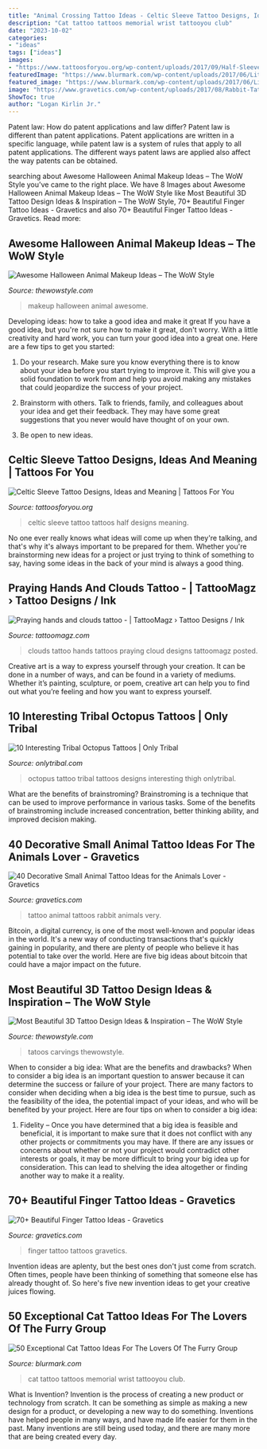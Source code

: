 ```yaml
---
title: "Animal Crossing Tattoo Ideas - Celtic Sleeve Tattoo Designs, Ideas And Meaning"
description: "Cat tattoo tattoos memorial wrist tattooyou club"
date: "2023-10-02"
categories:
- "ideas"
tags: ["ideas"]
images:
- "https://www.tattoosforyou.org/wp-content/uploads/2017/09/Half-Sleeve-Celtic-Tattoos.jpg"
featuredImage: "https://www.blurmark.com/wp-content/uploads/2017/06/Little-Black-Cat-Memorial-Tattoo-On-Wrist.jpg"
featured_image: "https://www.blurmark.com/wp-content/uploads/2017/06/Little-Black-Cat-Memorial-Tattoo-On-Wrist.jpg"
image: "https://www.gravetics.com/wp-content/uploads/2017/08/Rabbit-Tattoo.jpg"
ShowToc: true
author: "Logan Kirlin Jr."
---
```



Patent law: How do patent applications and law differ?
Patent law is different than patent applications. Patent applications are written in a specific language, while patent law is a system of rules that apply to all patent applications. The different ways patent laws are applied also affect the way patents can be obtained.

	

		
searching about Awesome Halloween Animal Makeup Ideas – The WoW Style you've came to the right place. We have 8 Images about Awesome Halloween Animal Makeup Ideas – The WoW Style like Most Beautiful 3D Tattoo Design Ideas &amp; Inspiration – The WoW Style, 70+ Beautiful Finger Tattoo Ideas - Gravetics and also 70+ Beautiful Finger Tattoo Ideas - Gravetics. Read more:
		
    
## Awesome Halloween Animal Makeup Ideas – The WoW Style

<img loading=lazy src="http://thewowstyle.com/wp-content/uploads/2016/06/Creepiest-Animal-Halloween-Makeup.jpg" onerror="this.onerror=null;this.src='https://tse2.mm.bing.net/th?id=OIP.xyvvzGQWD5OSVsAdSDx8AQHaNJ&amp;pid=15.1';" alt="Awesome Halloween Animal Makeup Ideas – The WoW Style">

_Source: thewowstyle.com_

>makeup halloween animal awesome. 

	

Developing ideas: how to take a good idea and make it great
If you have a good idea, but you're not sure how to make it great, don't worry. With a little creativity and hard work, you can turn your good idea into a great one.
Here are a few tips to get you started:

1. Do your research. Make sure you know everything there is to know about your idea before you start trying to improve it. This will give you a solid foundation to work from and help you avoid making any mistakes that could jeopardize the success of your project.

2. Brainstorm with others. Talk to friends, family, and colleagues about your idea and get their feedback. They may have some great suggestions that you never would have thought of on your own.

3. Be open to new ideas.

    
## Celtic Sleeve Tattoo Designs, Ideas And Meaning | Tattoos For You

<img loading=lazy src="https://www.tattoosforyou.org/wp-content/uploads/2017/09/Half-Sleeve-Celtic-Tattoos.jpg" onerror="this.onerror=null;this.src='https://tse2.mm.bing.net/th?id=OIP.xQxCemUSQKwhRw-V_yvW-AHaJ-&amp;pid=15.1';" alt="Celtic Sleeve Tattoo Designs, Ideas and Meaning | Tattoos For You">

_Source: tattoosforyou.org_

>celtic sleeve tattoo tattoos half designs meaning. 

	

No one ever really knows what ideas will come up when they're talking, and that's why it's always important to be prepared for them. Whether you're brainstorming new ideas for a project or just trying to think of something to say, having some ideas in the back of your mind is always a good thing.

    
## Praying Hands And Clouds Tattoo - | TattooMagz › Tattoo Designs / Ink

<img loading=lazy src="https://tattoomagz.com/wp-content/uploads/Praying-hands-and-clouds-tattoo-537x900.jpg" onerror="this.onerror=null;this.src='https://tse4.mm.bing.net/th?id=OIP.5E8ELRpjQ9nMV25fBe4IOgHaMa&amp;pid=15.1';" alt="Praying hands and clouds tattoo - | TattooMagz › Tattoo Designs / Ink">

_Source: tattoomagz.com_

>clouds tattoo hands tattoos praying cloud designs tattoomagz posted. 

	

Creative art is a way to express yourself through your creation. It can be done in a number of ways, and can be found in a variety of mediums. Whether it’s painting, sculpture, or poem, creative art can help you to find out what you’re feeling and how you want to express yourself.

    
## 10 Interesting Tribal Octopus Tattoos | Only Tribal

<img loading=lazy src="https://www.onlytribal.com/wp-content/uploads/2015/12/Images-of-Tribal-Octopus-Tattoo.jpg" onerror="this.onerror=null;this.src='https://tse4.mm.bing.net/th?id=OIP.iDP6tXCUfAXjdf2AdBjLLgHaJ4&amp;pid=15.1';" alt="10 Interesting Tribal Octopus Tattoos | Only Tribal">

_Source: onlytribal.com_

>octopus tattoo tribal tattoos designs interesting thigh onlytribal. 

	

What are the benefits of brainstroming?
Brainstroming is a technique that can be used to improve performance in various tasks. Some of the benefits of brainstroming include increased concentration, better thinking ability, and improved decision making.

    
## 40 Decorative Small Animal Tattoo Ideas For The Animals Lover - Gravetics

<img loading=lazy src="https://www.gravetics.com/wp-content/uploads/2017/08/Rabbit-Tattoo.jpg" onerror="this.onerror=null;this.src='https://tse3.mm.bing.net/th?id=OIP.kA_fOjB-IytcjH31kejL8gHaLH&amp;pid=15.1';" alt="40 Decorative Small Animal Tattoo Ideas for the Animals Lover - Gravetics">

_Source: gravetics.com_

>tattoo animal tattoos rabbit animals very. 

	

Bitcoin, a digital currency, is one of the most well-known and popular ideas in the world. It's a new way of conducting transactions that's quickly gaining in popularity, and there are plenty of people who believe it has potential to take over the world. Here are five big ideas about bitcoin that could have a major impact on the future.

    
## Most Beautiful 3D Tattoo Design Ideas &amp; Inspiration – The WoW Style

<img loading=lazy src="http://thewowstyle.com/wp-content/uploads/2014/10/2721-509x1024.jpg" onerror="this.onerror=null;this.src='https://tse4.mm.bing.net/th?id=OIP.aji-IKeEQNevYFYX566mdQHaO5&amp;pid=15.1';" alt="Most Beautiful 3D Tattoo Design Ideas &amp; Inspiration – The WoW Style">

_Source: thewowstyle.com_

>tatoos carvings thewowstyle. 

	

When to consider a big idea: What are the benefits and drawbacks?
When to consider a big idea is an important question to answer because it can determine the success or failure of your project. There are many factors to consider when deciding when a big idea is the best time to pursue, such as the feasibility of the idea, the potential impact of your ideas, and who will be benefited by your project. Here are four tips on when to consider a big idea:
1. Fidelity – Once you have determined that a big idea is feasible and beneficial, it is important to make sure that it does not conflict with any other projects or commitments you may have. If there are any issues or concerns about whether or not your project would contradict other interests or goals, it may be more difficult to bring your big idea up for consideration. This can lead to shelving the idea altogether or finding another way to make it a reality.


    
## 70+ Beautiful Finger Tattoo Ideas - Gravetics

<img loading=lazy src="https://www.gravetics.com/wp-content/uploads/2018/05/Finger-Tattoo-Ideas-65.jpg" onerror="this.onerror=null;this.src='https://tse2.mm.bing.net/th?id=OIP.5c9h0swrU5zYIeYroPDT-QHaHa&amp;pid=15.1';" alt="70+ Beautiful Finger Tattoo Ideas - Gravetics">

_Source: gravetics.com_

>finger tattoo tattoos gravetics. 

	

Invention ideas are aplenty, but the best ones don't just come from scratch. Often times, people have been thinking of something that someone else has already thought of. So here's five new invention ideas to get your creative juices flowing.

    
## 50 Exceptional Cat Tattoo Ideas For The Lovers Of The Furry Group

<img loading=lazy src="https://www.blurmark.com/wp-content/uploads/2017/06/Little-Black-Cat-Memorial-Tattoo-On-Wrist.jpg" onerror="this.onerror=null;this.src='https://tse3.mm.bing.net/th?id=OIP.Ff5uzUCXhXkaYXZ8wYCnUAHaKp&amp;pid=15.1';" alt="50 Exceptional Cat Tattoo Ideas For The Lovers Of The Furry Group">

_Source: blurmark.com_

>cat tattoo tattoos memorial wrist tattooyou club. 

	

What is Invention?
Invention is the process of creating a new product or technology from scratch. It can be something as simple as making a new design for a product, or developing a new way to do something. Inventions have helped people in many ways, and have made life easier for them in the past. Many inventions are still being used today, and there are many more that are being created every day.

